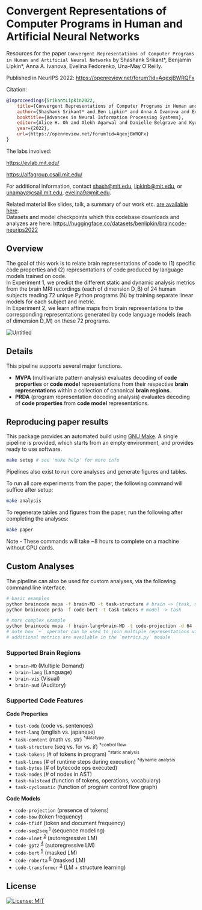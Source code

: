 # Convergent Representations of Computer Programs in Human and Artificial Neural Networks

Resources for the paper `Convergent Representations of Computer Programs in Human and Artificial Neural Networks` by Shashank Srikant*, Benjamin Lipkin*, Anna A. Ivanova, Evelina Fedorenko, Una-May O'Reilly.

Published in NeurIPS 2022: https://openreview.net/forum?id=AqexjBWRQFx

Citation:
```bibtex
@inproceedings{SrikantLipkin2022,
	title={Convergent Representations of Computer Programs in Human and Artificial Neural Networks},
	author={Shashank Srikant* and Ben Lipkin* and Anna A Ivanova and Evelina Fedorenko and {Una-May} {O'R}eilly},
	booktitle={Advances in Neural Information Processing Systems},
	editor={Alice H. Oh and Alekh Agarwal and Danielle Belgrave and Kyunghyun Cho},
	year={2022},
	url={https://openreview.net/forum?id=AqexjBWRQFx}
}
```

The labs involved:

https://evlab.mit.edu/

https://alfagroup.csail.mit.edu/

For additional information, contact shash@mit.edu, lipkinb@mit.edu, or unamay@csail.mit.edu, evelina9@mit.edu.

Related material like slides, talk, a summary of our work etc. [are available here](https://shashank-srikant.github.io/notes/neurips22-brain/).   
Datasets and model checkpoints which this codebase downloads and analyzes are here: https://huggingface.co/datasets/benlipkin/braincode-neurips2022

## Overview
The goal of this work is to relate brain representations of code to (1) specific code properties and (2) representations of code produced by language models trained on code.  
In Experiment 1, we predict the different static and dynamic analysis metrics from the brain MRI recordings (each of dimension D_B) of 24 human subjects reading 72 unique Python programs (N) by training separate linear models for each subject and metric.  
In Experiment 2, we learn affine maps from brain representations to the corresponding representations generated by code language models (each of dimension D_M) on these 72 programs.

![Untitled](https://user-images.githubusercontent.com/14936946/201367011-54408e36-046f-43ca-a910-2fd1299a659b.png)

## Details

This pipeline supports several major functions.

-   **MVPA** (multivariate pattern analysis) evaluates decoding of **code properties** or **code model** representations from their respective **brain representations** within a collection of canonical **brain regions**.
-   **PRDA** (program representation decoding analysis) evaluates decoding of **code properties** from **code model** representations.

## Reproducing paper results

This package provides an automated build using [GNU Make](https://www.gnu.org/software/make/manual/make.html). A single pipeline is provided, which starts from an empty environment, and provides ready to use software.

```bash
make setup # see 'make help' for more info
```

Pipelines also exist to run core analyses and generate figures and tables.

To run all core experiments from the paper, the following command will suffice after setup:

```bash
make analysis
```

To regenerate tables and figures from the paper, run the following after completing the analyses:

```bash
make paper
```

Note - These commands will take ~8 hours to complete on a machine without GPU cards.

## Custom Analyses

The pipeline can also be used for custom analyses, via the following command line interface.

```bash
# basic examples
python braincode mvpa -f brain-MD -t task-structure # brain -> {task, model}
python braincode prda -f code-bert -t task-tokens # model -> task

# more complex example
python braincode mvpa -f brain-lang+brain-MD -t code-projection -d 64 -m SpearmanRho -p $BASE_PATH --score_only
# note how `+` operator can be used to join multiple representations via concatenation
# additional metrics are available in the `metrics.py` module
```

### Supported Brain Regions

-   `brain-MD` (Multiple Demand)
-   `brain-lang` (Language)
-   `brain-vis` (Visual)
-   `brain-aud` (Auditory)

### Supported Code Features

**Code Properties**

-   `test-code` (code vs. sentences)
-   `test-lang` (english vs. japanese)
-   `task-content` (math vs. str) <sup>\*datatype</sup>
-   `task-structure` (seq vs. for vs. if) <sup>\*control flow</sup>
-   `task-tokens` (# of tokens in program) <sup>\*static analysis</sup>
-   `task-lines` (# of runtime steps during execution) <sup>\*dynamic analysis</sup>
-   `task-bytes` (# of bytecode ops executed)
-   `task-nodes` (# of nodes in AST)
-   `task-halstead` (function of tokens, operations, vocabulary)
-   `task-cyclomatic` (function of program control flow graph)

**Code Models**

-   `code-projection` (presence of tokens)
-   `code-bow` (token frequency)
-   `code-tfidf` (token and document frequency)
-   `code-seq2seq`<sup> [1](https://github.com/IBM/pytorch-seq2seq)</sup> (sequence modeling)
-   `code-xlnet`<sup> [2](https://arxiv.org/pdf/1906.08237.pdf)</sup> (autoregressive LM)
-   `code-gpt2`<sup> [4](https://huggingface.co/microsoft/CodeGPT-small-py)</sup> (autoregressive LM)
-   `code-bert`<sup> [5](https://arxiv.org/pdf/2002.08155.pdf)</sup> (masked LM)
-   `code-roberta`<sup> [6](https://huggingface.co/huggingface/CodeBERTa-small-v1)</sup> (masked LM)
-   `code-transformer`<sup> [3](https://arxiv.org/pdf/2103.11318.pdf)</sup> (LM + structure learning)

## License

[![License: MIT](https://img.shields.io/badge/License-MIT-brightgreen.svg)](https://opensource.org/licenses/MIT)
